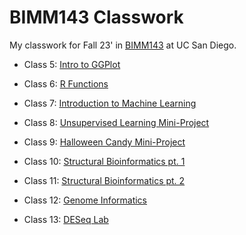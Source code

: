 # BIMM143 Classwork
My classwork for Fall 23' in [BIMM143](https://bioboot.github.io/bimm143_F23/) at UC San Diego.  

- Class 5: [Intro to GGPlot](https://github.com/aishamohamed0/bimm143_github/blob/main/Class5/Class5.md)

- Class 6: [R Functions](https://github.com/aishamohamed0/bimm143_github/blob/main/Class6/Class6.md)

- Class 7: [Introduction to Machine Learning](https://github.com/aishamohamed0/bimm143_github/blob/main/Class7/Class7.md)

- Class 8: [Unsupervised Learning Mini-Project](https://github.com/aishamohamed0/bimm143_github/blob/main/Class8/Class8.md)

- Class 9: [Halloween Candy Mini-Project](https://github.com/aishamohamed0/bimm143_github/blob/main/Class9/Class9.md)

- Class 10: [Structural Bioinformatics pt. 1](https://github.com/aishamohamed0/bimm143_github/blob/main/Class10/Class10.md)

- Class 11: [Structural Bioinformatics pt. 2](https://github.com/aishamohamed0/bimm143_github/blob/main/Class11/Class10_pt2.md)

- Class 12: [Genome Informatics](https://github.com/aishamohamed0/bimm143_github/blob/main/Class12/Class%2012%20Genome%20Informatics.pdf)

- Class 13: [DESeq Lab](https://github.com/aishamohamed0/bimm143_github/blob/main/Class13/Class13.md)

